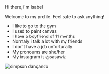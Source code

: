  Hi there, i'm Isabel


Welcome to my profile. Feel safe to ask anything!

- I like to go to the gym
- I used to paint canvas
- I have a boyfriend of 11 months
- Normaly i talk a lot with my friends
- I don't have a job unfortunally
- My pronoums are she/her!
- My instagram is @sasawlz

![simpson dançando](https://media.tenor.com/RPNoOOImaRwAAAAM/homer-simpson-homer-dance.gif)

